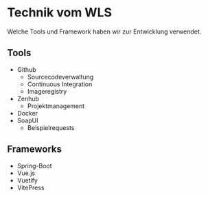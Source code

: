 # Technik vom WLS

Welche Tools und Framework haben wir zur Entwicklung verwendet.

## Tools

- Github
  - Sourcecodeverwaltung
  - Continuous Integration
  - Imageregistry
- Zenhub
  - Projektmanagement
- Docker
- SoapUI
  - Beispielrequests 

## Frameworks

- Spring-Boot
- Vue.js
- Vuetify
- VitePress